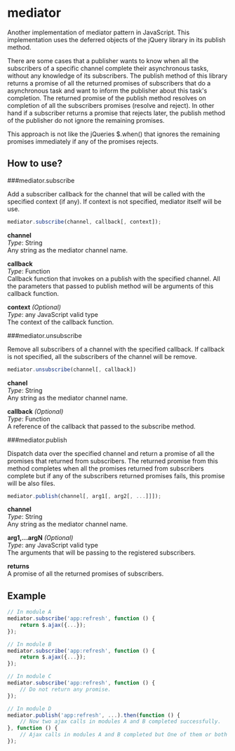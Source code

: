 mediator
========

Another implementation of mediator pattern in JavaScript. This implementation uses the deferred objects of the jQuery library in its publish method.

There are some cases that a publisher wants to know when all the subscribers of a specific channel complete their asynchronous tasks, without any knowledge of its subscribers.
The publish method of this library returns a promise of all the returned promises of subscribers that do a asynchronous task and want to inform the publisher about this task's completion. The returned promise of the publish method resolves on completion of all the subscribers promises (resolve and reject). In other hand if a subscriber returns a promise that rejects later, the publish method of the publisher do not ignore the remaining promises. 

This approach is not like the jQueries $.when() that ignores the remaining promises immediately if any of the promises rejects.


How to use?
-----------


###mediator.subscribe

Add a subscriber callback for the channel that will be called with the specified context (if any).
If context is not specified, mediator itself will be use.

```javascript
mediator.subscribe(channel, callback[, context]);
```

**channel**  
*Type*: String  
Any string as the mediator channel name.

**callback**  
*Type*: Function  
Callback function that invokes on a publish with the specified channel.
All the parameters that passed to publish method will be arguments of this callback function.

**context** *(Optional)*  
*Type*: any JavaScript valid type  
The context of the callback function.


###mediator.unsubscribe

Remove all subscribers of a channel with the specified callback.
If callback is not specified, all the subscribers of the channel will be remove.

```javascript
mediator.unsubscribe(channel[, callback])
```

**chanel**  
*Type*: String  
Any string as the mediator channel name.

**callback** *(Optional)*  
*Type*: Function  
A reference of the callback that passed to the subscribe method.


###mediator.publish

Dispatch data over the specified channel and return a promise of all the promises that returned from subscribers. The returned promise from this method completes when all the promises returned from subscribers complete but if any of the subscribers returned promises fails, this promise will be also files.

```javascript
mediator.publish(channel[, arg1[, arg2[, ...]]]);
```

**channel**  
*Type*: String  
Any string as the mediator channel name.

**arg1,...argN** *(Optional)*  
*Type*: any JavaScript valid type  
The arguments that will be passing to the registered subscribers.

**returns**  
A promise of all the returned promises of subscribers.

Example
-------

```javascript
// In module A
mediator.subscribe('app:refresh', function () {
	return $.ajax({...});
});

// In module B
mediator.subscribe('app:refresh', function () {
	return $.ajax({...});
});

// In module C
mediator.subscribe('app:refresh', function () {
	// Do not return any promise.
});

// In module D
mediator.publish('app:refresh', ...).then(function () {
	// Now two ajax calls in modules A and B completed successfully.
}, function () {
	// Ajax calls in modules A and B completed but One of them or both failed.
});
```
